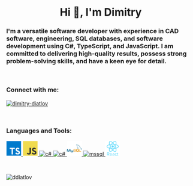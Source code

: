 <h1 align="center">Hi 👋, I'm Dimitry</h1>
<h3 align="left">
I'm a versatile software developer with experience in CAD software, engineering, SQL databases, and software development using C#, TypeScript, and JavaScript. I am committed to delivering high-quality results, possess strong problem-solving skills, and have a keen eye for detail.
</h3>
<br>
<h3 align="left">Connect with me:</h3>
<p align="left">
  <a href="https://linkedin.com/in/dimitry-diatlov" target="blank">
    <img align="center" src="https://img.shields.io/badge/linkedin-%230077B5.svg?style=for-the-badge&logo=linkedin&logoColor=white"" alt=" dimitry-diatlov" />
  </a>
</p>
<br>
<h3 align="left">Languages and Tools:</h3>
<p align="left">
  <a href="https://www.typescriptlang.org/" target="_blank">
    <img src="https://raw.githubusercontent.com/devicons/devicon/master/icons/typescript/typescript-original.svg" alt="javascript" width="40" height="40" />
  </a>
  <a href="https://developer.mozilla.org/en-US/docs/Web/JavaScript" target="_blank">
    <img src="https://raw.githubusercontent.com/devicons/devicon/master/icons/javascript/javascript-original.svg" alt="javascript" width="40" height="40" />
  </a>
  <a href="https://docs.microsoft.com/en-us/dotnet/csharp/" target="_blank">
    <img src="https://raw.githubusercontent.com/jmnote/z-icons/master/svg/csharp.svg" alt="c#" width="40" height="40" />
  </a>
  <a href="[https://docs.microsoft.com/en-us/dotnet/csharp/](https://dotnet.microsoft.com/en-us/)" target="_blank">
    <img src="https://cdn.jsdelivr.net/gh/devicons/devicon/icons/dotnetcore/dotnetcore-original.svg" alt="c#" width="40" height="40" />
  </a>
  <a href="https://dev.mysql.com/doc/" target="_blank">
    <img src="https://github.com/devicons/devicon/blob/master/icons/mysql/mysql-original-wordmark.svg" alt="mysql" width="40" height="40" />
  </a>
  <a href="https://www.microsoft.com/en-us/sql-server" target="_blank">
    <img src="https://brandslogos.com/wp-content/uploads/images/microsoft-sql-server-logo-vector.svg" alt="mssql" width="40" height="40" />
  </a>
  <a href="https://reactjs.org/" target="_blank">
    <img src="https://raw.githubusercontent.com/devicons/devicon/master/icons/react/react-original-wordmark.svg" alt="react" width="40" height="40" />
  </a>
</p>
<br>
<p align="left">
  <img src="https://komarev.com/ghpvc/?username=ddiatlov&label=Profile%20views&color=0e75b6&style=flat" alt="ddiatlov" />
</p>
